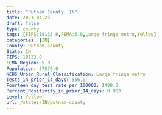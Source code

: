 ```yaml
---
title: "Putnam County, IN"
date: 2021-04-23
draft: false
type: county
tags: [FIPS:18133.0,FEMA:5.0,Large fringe metro,Yellow]
categories: [IN]
County: Putnam County
State: IN
FIPS: 18133.0
FEMA_Region: 5.0
Population: 37576.0
NCHS_Urban_Rural_Classification: Large fringe metro
Tests_in_prior_14_days: 556.0
Fourteen_day_test_rate_per_100000: 1480.0
Percent_Positivity_in_prior_14_days: 0.063
Level: Yellow
url: /states/IN/putnam-county
---
```



